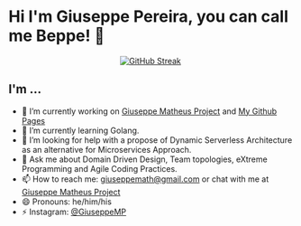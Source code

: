 # Hi I'm Giuseppe Pereira, you can call me Beppe! 👋

<div align="center">
  
[![GitHub Streak](http://github-readme-streak-stats.herokuapp.com?user=GiuseppeMP&theme=tokyonight&hide_border=true&card_width=720&fire=EB4D0F&hide_longest_streak=true)](https://git.io/streak-stats)


</div>

## I'm ...

- 🔭 I’m currently working on [Giuseppe Matheus Project](https://giuseppematheus.com) and [My Github Pages](https://giuseppemp.github.io)
- 🌱 I’m currently learning Golang.
- 🤔 I’m looking for help with a propose of Dynamic Serverless Architecture as an alternative for Microservices Approach.
- 💬 Ask me about Domain Driven Design, Team topologies, eXtreme Programming and Agile Coding Practices.
- 📫 How to reach me: giuseppemath@gmail.com or chat with me at [Giuseppe Matheus Project](https://giuseppematheus.com)
- 😄 Pronouns: he/him/his
- ⚡ Instagram: [@GiuseppeMP](https://www.instagram.com/giuseppematheus/)
